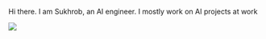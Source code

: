 Hi there.
I am Sukhrob, an AI engineer. 
I mostly work on AI projects at work


[![](https://github-profile-summary-cards.vercel.app/api/cards/repos-per-language?username=Ikromov247&theme=solarized_dark)](https://github.com/Ikromov247?tab=repositories)
